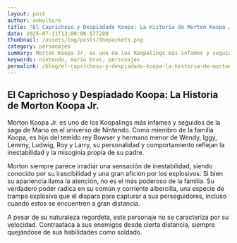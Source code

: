 ```yaml
--- 
layout: post 
author: ankolture 
title: "El Caprichoso y Despiadado Koopa: La Historia de Morton Koopa Jr."
date: 2025-07-11T13:00:06.577289 
thumbnail: /assets/img/posts/thepockets.png
category: personajes 
summary: Morton Koopa Jr. es uno de los Koopalings más infames y seguidos de la saga de Mario en el universo de Nintendo. Como miembro de la familia Koopa, es...
keywords: nintendo, mario bros, personajes 
permalink: /blog/el-caprichoso-y-despiadado-koopa-la-historia-de-morton-koopa-jr/ 
--- 
```


## El Caprichoso y Despiadado Koopa: La Historia de Morton Koopa Jr.

Morton Koopa Jr. es uno de los Koopalings más infames y seguidos de la saga de Mario en el universo de Nintendo. Como miembro de la familia Koopa, es hijo del temido rey Bowser y hermano menor de Wendy, Iggy, Lemmy, Ludwig, Roy y Larry, su personalidad y comportamiento reflejan la inestabilidad y la misoginia propia de su padre. 

Morton siempre parece irradiar una sensación de inestabilidad, siendo conocido por su irascibilidad y una gran afición por los explosivos. Si bien su apariencia llama la atención, no es el más poderoso de la familia. Su verdadero poder radica en su común y corriente albercilla, una especie de trampa explosiva que él dispara para capturar a sus perseguidores, incluso cuando estos se encuentren a gran distancia. 

A pesar de su naturaleza regordeta, este personaje no se caracteriza por su velocidad. Contraataca a sus enemigos desde cierta distancia, siempre quejándose de sus habilidades como soldado.
